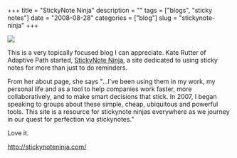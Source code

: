 +++
title = "StickyNote Ninja"
description = ""
tags = ["blogs", "sticky notes"]
date = "2008-08-28"
categories = ["blog"]
slug = "stickynote-ninja"
+++



  <div class="notebook-screenshot"><a href="http://stickynoteninja.com/"><img src="//media.konigi.com/bluga/wt48b6bdd078513.jpg"/></a></div><p>This is a very topically focused blog I can appreciate. Kate Rutter of Adaptive Path started, <a href="http://stickynoteninja.com/">StickyNote Ninja</a>, a site dedicated to using sticky notes for more than just to do reminders.</p>
<p>From her about page, she says "...I’ve been using them in my work, my personal life and as a tool to help companies work faster, more collaboratively, and to make smart decisions that stick. In 2007, I began speaking to groups about these simple, cheap, ubiquitous and powerful tools. This site is a resource for stickynote ninjas everywhere as we journey in our quest for perfection via stickynotes."</p>
<p>Love it.</p>
    
  <a href="http://stickynoteninja.com/">http://stickynoteninja.com/</a>
